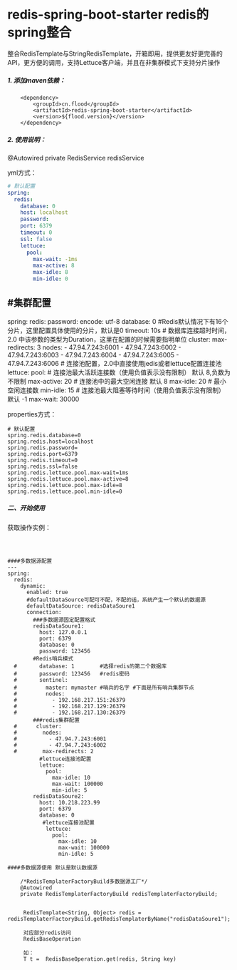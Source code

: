 # redis-spring-boot-starter redis的spring整合

整合RedisTemplate与StringRedisTemplate，开箱即用，提供更友好更完善的API，更方便的调用，支持Lettuce客户端，并且在非集群模式下支持分片操作

##### 1. 添加maven依赖：
```
    <dependency>
    	<groupId>cn.flood</groupId>
    	<artifactId>redis-spring-boot-starter</artifactId>
    	<version>${flood.version}</version>
    </dependency>
```
##### 2. 使用说明：

@Autowired
private RedisService redisService


yml方式：
```yaml
# 默认配置
spring:
  redis:
    database: 0
    host: localhost
    password: 
    port: 6379
    timeout: 0
    ssl: false
    lettuce:
      pool:
        max-wait: -1ms
        max-active: 8
        max-idle: 8
        min-idle: 0
```
#集群配置    
---
spring:
  redis:
    password: 
    encode: utf-8
    database: 0   #Redis默认情况下有16个分片，这里配置具体使用的分片，默认是0
    timeout: 10s  # 数据库连接超时时间，2.0 中该参数的类型为Duration，这里在配置的时候需要指明单位
    cluster:
        max-redirects: 3
        nodes: 
          - 47.94.7.243:6001
          - 47.94.7.243:6002
          - 47.94.7.243:6003
          - 47.94.7.243:6004
          - 47.94.7.243:6005
          - 47.94.7.243:6006
    # 连接池配置，2.0中直接使用jedis或者lettuce配置连接池
    lettuce:
      pool:
       # 连接池最大活跃连接数（使用负值表示没有限制） 默认 8,负数为不限制
       max-active: 20
       # 连接池中的最大空闲连接 默认 8
       max-idle: 20
       # 最小空闲连接数
       min-idle: 15
       # 连接池最大阻塞等待时间（使用负值表示没有限制） 默认 -1
       max-wait: 30000


properties方式：
```properties
# 默认配置
spring.redis.database=0
spring.redis.host=localhost
spring.redis.password=
spring.redis.port=6379
spring.redis.timeout=0
spring.redis.ssl=false
spring.redis.lettuce.pool.max-wait=1ms
spring.redis.lettuce.pool.max-active=8
spring.redis.lettuce.pool.max-idle=8
spring.redis.lettuce.pool.min-idle=0
```

##### 二、开始使用

获取操作实例：
```



####多数据源配置
---
spring:
  redis:
    dynamic: 
      enabled: true
      #defaultDataSource可配可不配，不配的话，系统产生一个默认的数据源
      defaultDataSource: redisDataSoure1
      connection:
        ###多数据源固定配置格式
        redisDataSoure1: 
          host: 127.0.0.1
          port: 6379
          database: 0
          password: 123456
        #Redis哨兵模式
  #       database: 1        #选择redis的第二个数据库
  #       password: 123456   #redis密码
  #       sentinel:
  #         master: mymaster #哨兵的名字 #下面是所有哨兵集群节点
  #         nodes: 
  #           - 192.168.217.151:26379
  #           - 192.168.217.129:26379
  #           - 192.168.217.130:26379
        ###redis集群配置
  #      cluster: 
  #        nodes: 
  #          - 47.94.7.243:6001
  #          - 47.94.7.243:6002
  #        max-redirects: 2
          #lettuce连接池配置
          lettuce: 
            pool: 
              max-idle: 10
              max-wait: 100000
              min-idle: 5
        redisDataSoure2: 
          host: 10.218.223.99
          port: 6379
          database: 0
           #lettuce连接池配置
            lettuce: 
              pool: 
                max-idle: 10
                max-wait: 100000
                min-idle: 5

####多数据源使用 默认是默认数据源

    /*RedisTemplaterFactoryBuild多数据源工厂*/
    @Autowired
    private RedisTemplaterFactoryBuild redisTemplaterFactoryBuild;
    
    
     RedisTemplate<String, Object> redis = redisTemplaterFactoryBuild.getRedisTemplaterByName("redisDataSoure1");
     
     对应部分redis访问
     RedisBaseOperation
     
     如：
     T t =  RedisBaseOperation.get(redis, String key)